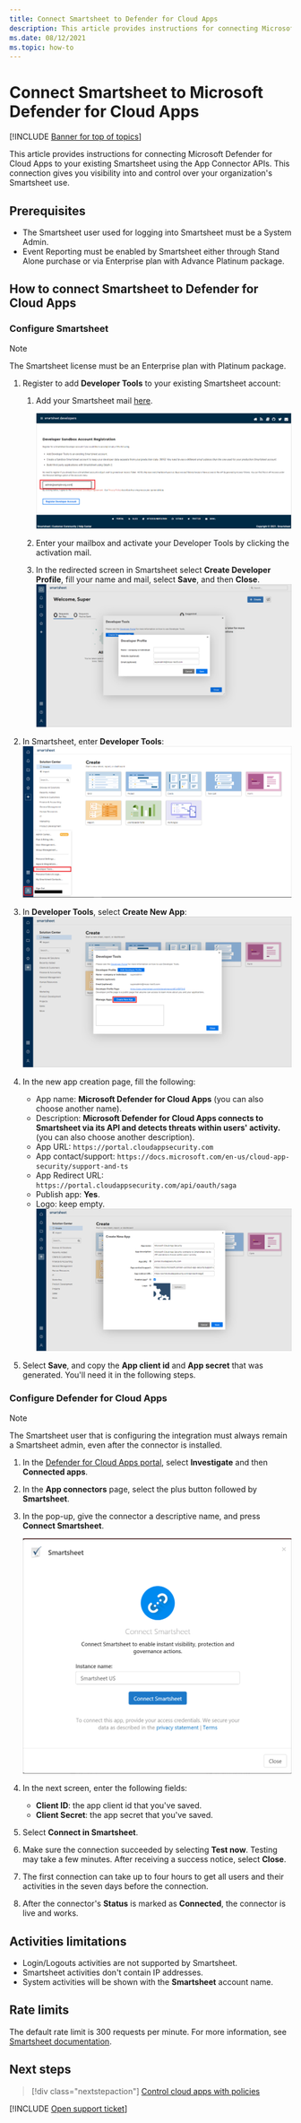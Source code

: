 ```yaml
---
title: Connect Smartsheet to Defender for Cloud Apps
description: This article provides instructions for connecting Microsoft Defender for Cloud Apps to your existing Smartsheet using the App Connector APIs. 
ms.date: 08/12/2021
ms.topic: how-to
---
```

# Connect Smartsheet to Microsoft Defender for Cloud Apps

[!INCLUDE [Banner for top of topics](includes/banner.md)]

This article provides instructions for connecting Microsoft Defender for Cloud Apps to your existing Smartsheet using the App Connector APIs. This connection gives you visibility into and control over your organization's Smartsheet use.

## Prerequisites

- The Smartsheet user used for logging into Smartsheet must be a System Admin.
- Event Reporting must be enabled by Smartsheet either through Stand Alone purchase or via Enterprise plan with Advance Platinum package.


## How to connect Smartsheet to Defender for Cloud Apps

### Configure Smartsheet
>[!NOTE]
>The Smartsheet license must be an Enterprise plan with Platinum package.

1. Register to add **Developer Tools** to your existing Smartsheet account:
    1. Add your Smartsheet mail [here](https://developers.smartsheet.com/register/).

        ![Smartsheet_register_to_developer_tools.](media/smartsheet-register-to-developer-tools.png)
    1. Enter your mailbox and activate your Developer Tools by clicking the activation mail.
    1. In the redirected screen in Smartsheet select **Create Developer Profile**, fill your name and mail, select **Save**, and then **Close**.
    ![Smartsheet_create_developer_tools.](media/smartsheet-create-developer-tools.png)

2. In Smartsheet, enter **Developer Tools**:
![Smartsheet_entering_developer_tools.](media/smartsheet-entering-developer-tools.png)

3. In **Developer Tools**, select **Create New App**:
![Smartsheet_developer_tools.](media/smartsheet-developer-tools.png)

4. In the new app creation page, fill the following:
    - App name: **Microsoft Defender for Cloud Apps** (you can also choose another name).
    - Description: **Microsoft Defender for Cloud Apps connects to Smartsheet via its API and detects threats within users' activity.** (you can also choose another description).
    - App URL: `https://portal.cloudappsecurity.com`
    - App contact/support: `https://docs.microsoft.com/en-us/cloud-app-security/support-and-ts`
    - App Redirect URL: `https://portal.cloudappsecurity.com/api/oauth/saga`
    - Publish app: **Yes**.
    - Logo: keep empty.
![Smartsheet_OAuth_app_creation.](media/smartsheet-oauth-app-creation.png)

5. Select **Save**, and copy the **App client id** and **App secret** that was generated. You'll need it in the following steps.

### Configure Defender for Cloud Apps

>[!NOTE]
>The Smartsheet user that is configuring the integration must always remain a Smartsheet admin, even after the connector is installed.

1. In the [Defender for Cloud Apps portal](https://portal.cloudappsecurity.com/), select **Investigate** and then **Connected apps**.

2. In the **App connectors** page, select the plus button followed by **Smartsheet**.

3. In the pop-up, give the connector a descriptive name, and press **Connect Smartsheet**.

    ![Connect_Smartsheet.](media/connect-smartsheet.png)

4. In the next screen, enter the following fields:

    - **Client ID**: the app client id that you've saved.
    - **Client Secret**: the app secret that you've saved.

5. Select **Connect in Smartsheet**.
6. Make sure the connection succeeded by selecting **Test now**. Testing may take a few minutes. After receiving a success notice, select **Close**.
7. The first connection can take up to four hours to get all users and their activities in the seven days before the connection.
8. After the connector's **Status** is marked as **Connected**, the connector is live and works.

## Activities limitations

- Login/Logouts activities are not supported by Smartsheet.
- Smartsheet activities don't contain IP addresses.
- System activities will be shown with the **Smartsheet** account name.

## Rate limits

The default rate limit is 300 requests per minute. For more information, see [Smartsheet documentation](https://smartsheet.redoc.ly/#section/Work-at-Scale/Rate-Limiting).

## Next steps

> [!div class="nextstepaction"]
> [Control cloud apps with policies](control-cloud-apps-with-policies.md)

[!INCLUDE [Open support ticket](includes/support.md)]
